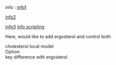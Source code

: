 

info : [info1](http://wiki.jmol.org/index.php/Jmol_Applet_Deployment_Local)

[info2](https://chemapps.stolaf.edu/jmol/jmol.php)

[info3](https://www.macinchem.org/reviews/jsmol/jsmol.php)
[info scripting](https://chemapps.stolaf.edu/jmol/docs/)

Here, would like to add ergosterol and control both

<script type='text/javascript' src='https://chemapps.stolaf.edu/jmol/files/JSmolMin2.js'></script>
<script type='text/javascript' language='javascript'>
  Jmol.Info.j2sPath = 'https://chemapps.stolaf.edu/jmol/jsmol/j2s';
  Jmol.Info.serverURL='https://chemapps.stolaf.edu/jmol/jsmol/php/jsmol.php';
  jmolInitialize('https://chemapps.stolaf.edu/jmol/files', true);
  jmolApplet(['400','200'],"set antialiasdisplay\;load https://gr-jeannerat-unige.github.io/macrolide-antibiotics/data/cholesterol-3D.sdf;",'0');
</script>
<div style='width:600px'>cholesterol local model <script>jmolCheckbox('spin on','spin off','spin on/off')</script></div>
<div style='width:600px'>Option:  <script>jmolCheckbox("spacefill off","spacefill on","toggle display as spheres")</script></div>
<div style='width:600px'>  <script>jmolButton("spacefill on", "display as vdW spheres");</script></div>
<div style='width:600px'><script>jmolButton("select atomno = 41;color [0,128,0]", "Highlight");</script> key difference with ergosterol</div>
